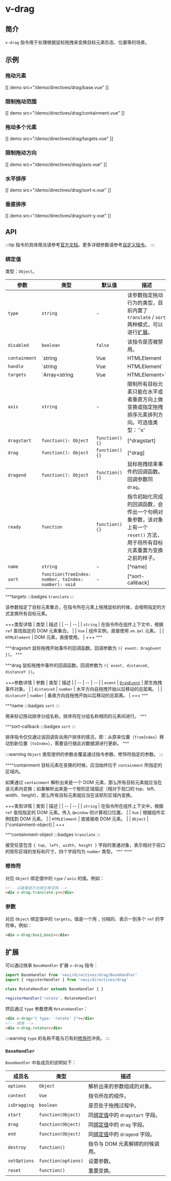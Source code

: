 # v-drag

## 简介

`v-drag` 指令用于处理根据鼠标拖拽来变换目标元素形态、位置等的场景。

## 示例

### 拖动元素

[[ demo src="/demo/directives/drag/base.vue" ]]

### 限制拖动范围

[[ demo src="/demo/directives/drag/containment.vue" ]]

### 拖动多个元素

[[ demo src="/demo/directives/drag/targets.vue" ]]

### 限制拖动方向

[[ demo src="/demo/directives/drag/axis.vue" ]]

### 水平排序

[[ demo src="/demo/directives/drag/sort-x.vue" ]]

### 垂直排序

[[ demo src="/demo/directives/drag/sort-y.vue" ]]

## API

:::tip
指令的具体用法请参考[官方文档](https://cn.vuejs.org/v2/guide/syntax.html#%E6%8C%87%E4%BB%A4)。更多详细参数请参考[自定义指令](https://cn.vuejs.org/v2/guide/custom-directive.html#%E9%92%A9%E5%AD%90%E5%87%BD%E6%95%B0%E5%8F%82%E6%95%B0)。
:::

### 绑定值

类型：`Object`。

| 参数 | 类型 | 默认值 | 描述 |
| -- | -- | -- | -- |
| ``type`` | `string` | - | 该参数指定拖动行为的类型，目前内置了 `translate` / `sort` 两种模式，可以进行[扩展](#扩展)。 |
| ``disabled`` | `boolean` | `false` | 该指令是否被禁用。 |
| ``containment`` | `string | Vue | HTMLElement | Object` | - | [^containment] |
| ``handle`` | `string | Vue | HTMLElement` | - | 指定拖拽操作的“把手”元素，只有拖动对应元素才会触发拖拽。类型同 [`containment`](#bindings-containment) 参数（不支持普通 `Object` 类型）。 |
| ``targets`` | `Array<string | Vue | HTMLElement>` | `[]` | [^targets] |
| ``axis`` | `string` | - | 限制所有目标元素只能在水平或者垂直方向上做变换或指定拖拽排序元素排列方向。可选值类型：`'x' | 'y'`。 |
| ``dragstart`` | `function(): Object` | `function() {}` | [^dragstart] |
| ``drag`` | `function(): Object` | `function() {}` | [^drag] |
| ``dragend`` | `function(): Object` | `function() {}` | 鼠标拖拽结束事件的回调函数。回调参数同 `drag`。 |
| ``ready`` | `function` | `function() {}` | 指令初始化完成的回调函数，会传出一个句柄对象参数，该对象上有一个 `reset()` 方法，用于将所有目标元素重置为变换之前的样子。 |
| ``name`` | `string` | - | [^name] |
| ``sort`` | `function(fromIndex: number, toIndex: number): void` | - | [^sort-callback] |

^^^targets
:::badges
`translate`
:::

该参数指定了目标元素集合，在指令所在元素上拖拽鼠标的时候，会按照指定的方式变换所有目标元素。

+++类型详情
| 类型 | 描述 |
| -- | -- |
| `string` | 在指令所在组件上下文中，根据 `ref` 查找指定的 DOM 元素集合。 |
| `Vue` | 组件实例，直接使用 `vm.$el` 元素。 |
| `HTMLElement` | DOM 元素，直接使用。 |
+++
^^^

^^^dragstart
鼠标拖拽开始事件的回调函数。回调参数为 `({ event: DragEvent })`。
^^^

^^^drag
鼠标拖拽中事件的回调函数。回调参数为 `({ event, distanceX, distanceY })`。

+++参数详情
| 参数 | 类型 | 描述 |
| -- | -- | -- |
| `event` | [`DragEvent`](https://developer.mozilla.org/zh-CN/docs/Web/API/DragEvent) | 原生拖拽事件对象。 |
| `distanceX` | `number` | 水平方向自拖拽开始以后移动的总距离。 |
| `distanceY` | `number` | 垂直方向自拖拽开始以后移动的总距离。 |
+++
^^^

^^^name
:::badges
`sort`
:::

用来标记拖动排序分组名称，排序将在分组名称相同的元素间进行。
^^^

^^^sort-callback
:::badges
`sort`
:::

排序指令仅仅通过该回调告诉用户排序的情况，即：从原来位置（`fromIndex`）移动到新位置（`toIndex`），需要自行据此对数据源进行更新。
^^^

:::warning
 `Object` 类型提供的参数会覆盖通过指令参数、修饰符指定的参数。
:::

^^^^containment
目标元素在变换的时候，应当始终位于 `containment` 所指定的区域内。

如果通过 `containment` 解析出来是一个 DOM 元素，那么所有目标元素就应当在该元素内变换；如果解析出来是一个矩形区域描述（相对于视口的 top、left、width、height），那么所有目标元素就应当在该矩形区域内变换。

+++类型详情
| 类型 | 描述 |
| -- | -- |
| `string` | 在指令所在组件上下文中，根据 `ref` 查找指定的 DOM 元素。传入 `@window` 则计算视口位置。 |
| `Vue` | 根据组件实例找到 DOM 元素。 |
| `HTMLElement` | 直接接收 DOM 元素。 |
| `Object` | [^containment-object] |
+++

^^^containment-object
:::badges
`translate`
:::

接受任意包含 `{ top, left, width, height }` 字段的普通对象，表示相对于视口的矩形区域的坐标和尺寸，四个字段均为 `number` 类型。
^^^
^^^^

### 修饰符

对应 `Object` 绑定值中的 `type` / `axis` 的值。例如：

```html
<!-- 沿着垂直方向做位移变换 -->
<div v-drag.translate.y></div>
```

### 参数

对应 `Object` 绑定值中的 `targets`。值是一个用 `,` 分隔的、表示一到多个 `ref` 的字符串。例如：

```html
<div v-drag:box1,box2></div>
```

## 扩展

可以通过继承 `BaseHandler` 扩展 `v-drag` 指令：

```js
import BaseHandler from 'veui/directives/drag/BaseHandler'
import { registerHandler } from 'veui/directives/drag'

class RotateHandler extends BaseHandler { }

registerHandler('rotate', RotateHandler)
```

然后通过 `type` 参数使用 `RotateHandler`：

```html
<div v-drag="{ type: 'rotate' }"></div>
<!-- 或者 -->
<div v-drag.rotate></div>
```

:::warning
`type` 的名称不能与已有的[修饰符](#修饰符)冲突。
:::

### `BaseHandler`

`BaseHandler` 中各成员的说明如下：

| 成员名 | 类型 | 描述 |
| -- | -- | -- |
| `options` | `Object` | 解析出来的参数组成的对象。 |
| `context` | `Vue` | 指令所在的组件。 |
| `isDragging` | `boolean` | 是否处于拖拽过程中。 |
| `start` | `function(Object)` | 同[绑定值](#绑定值)中的 `dragstart` 字段。 |
| `drag` | `function(Object)`| 同[绑定值](#绑定值)中的 `drag` 字段。 |
| `end` | `function(Object)`| 同[绑定值](#绑定值)中的 `dragend` 字段。 |
| `destroy` | `function()` | 指令与 DOM 元素解绑的时候调用。 |
| `setOptions` | `function(options)` | 设置参数。 |
| `reset` | `function()` | 重置变换。 |
